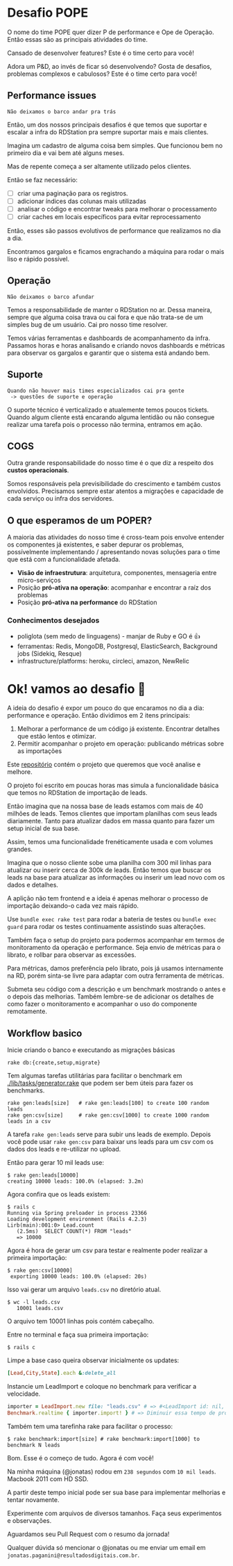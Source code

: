 # Desafio POPE

O nome do time POPE quer dizer P de performance e Ope de Operação. Então essas
são as principais atividades do time.

Cansado de desenvolver features? Este é o time certo para você!

Adora um P&D, ao invés de ficar só desenvolvendo?
Gosta de desafios, problemas complexos e cabulosos? Este é o time certo para você!

## Performance issues

    Não deixamos o barco andar pra trás

Então, um dos nossos principais desafios é que temos que suportar e escalar a infra do RDStation pra sempre suportar mais e mais clientes.

Imagina um cadastro de alguma coisa bem simples.  Que funcionou bem no primeiro dia e vai bem até alguns meses.

Mas de repente começa a ser altamente utilizado pelos clientes. 

Então se faz necessário:

- [ ] criar uma paginação para os registros.
- [ ] adicionar índices das colunas mais utilizadas
- [ ] analisar o código e encontrar tweaks para melhorar o processamento
- [ ] criar caches em locais específicos para evitar reprocessamento

Então, esses são passos evolutivos de performance que realizamos no dia a dia.

Encontramos gargalos e ficamos engrachando a máquina para rodar o mais liso e rápido possível.

## Operação

    Não deixamos o barco afundar

Temos a responsabilidade de manter o RDStation no ar. Dessa maneira, sempre que
alguma coisa trava ou cai fora e que não trata-se de um simples bug de um
usuário. Cai pro nosso time resolver.

Temos várias ferramentas e dashboards de acompanhamento da infra. Passamos
horas e horas analisando e criando novos dashboards e métricas para observar
os gargalos e garantir que o sistema está andando bem.


## Suporte

    Quando não houver mais times especializados cai pra gente
     -> questões de suporte e operação

O suporte técnico é verticalizado e atualemente temos poucos tickets. Quando
algum cliente está encarando alguma lentidão ou não consegue realizar uma
tarefa pois o processo não termina, entramos em ação.

## COGS

Outra grande responsabilidade do nosso time é o que diz a respeito dos **custos
operacionais**.

Somos responsáveis pela previsibilidade do crescimento e também custos
envolvidos. Precisamos sempre estar atentos a migrações e capacidade de cada
serviço ou infra dos servidores.

## O que esperamos de um POPER?

 A maioria das atividades do nosso time é cross-team pois envolve entender os componentes já existentes,
 e saber depurar os problemas, possívelmente implementando / apresentando novas soluções para o
 time que está com a funcionalidade afetada.

- **Visão de infraestrutura**: arquitetura, componentes, mensageria entre micro-serviços
- Posição **pró-ativa na operação**: acompanhar e encontrar a raíz dos problemas
- Posição **pró-ativa na performance** do RDStation

### Conhecimentos desejados

- poliglota (sem medo de linguagens) - manjar de Ruby e GO é :+1:
- ferramentas: Redis, MongoDB, Postgresql, ElasticSearch, Background jobs (Sidekiq, Resque)
- infrastructure/platforms: heroku, circleci, amazon, NewRelic


# Ok! vamos ao desafio :rocket:

A ideia do desafio é expor um pouco do que encaramos no dia a dia: performance
e operação. Então dividimos em 2 itens principais:

1. Melhorar a performance de um código já existente. Encontrar detalhes que estão lentos e otimizar.
2. Permitir acompanhar o projeto em operação: publicando métricas sobre as importações

Este [repositório](https://github.com/ResultadosDigitais/pope-challenge) contém o projeto que queremos que você analise e melhore.

O projeto foi escrito em poucas horas mas simula a funcionalidade básica que
temos no RDStation de importação de leads.

Então imagina que na nossa base de leads estamos com mais de 40 milhões de leads.
Temos clientes que importam planilhas com seus leads diariamente. Tanto para
atualizar dados em massa quanto para fazer um setup inicial de sua base.

Assim, temos uma funcionalidade frenéticamente usada e com volumes grandes.

Imagina que o nosso cliente sobe uma planilha com 300 mil linhas para atualizar
ou inserir cerca de 300k de leads. Então temos que buscar os leads na base para
atualizar as informações ou inserir um lead novo com os dados e detalhes.

A aplição não tem frontend e a ideia é apenas melhorar o processo de importação
deixando-o cada vez mais rápido.

Use `bundle exec rake test` para rodar a bateria de testes ou `bundle exec guard` para
rodar os testes continuamente assistindo suas alterações.


Também faça o setup do projeto para podermos acompanhar em termos de monitoramento da operação e performance.
Seja envio de métricas para o librato, e rollbar para observar as excessões.

Para métricas, damos preferência pelo librato, pois já usamos internamente na RD, porém sinta-se livre para adaptar com outra ferramenta de métricas.

Submeta seu código com a descrição e um benchmark mostrando o antes e o depois das melhorias. Também lembre-se de adicionar os detalhes de como fazer o monitoramento e acompanhar o uso do componente remotamente.

## Workflow basico

Inicie criando o banco e executando as migrações básicas

    rake db:{create,setup,migrate}


Tem algumas tarefas utilitárias para facilitar o benchmark em [./lib/tasks/generator.rake](./lib/tasks/generator.rake) que podem ser bem úteis para fazer os benchmarks.

```
rake gen:leads[size]   # rake gen:leads[100] to create 100 random leads
rake gen:csv[size]     # rake gen:csv[1000] to create 1000 random leads in a csv
```

A tarefa `rake gen:leads` serve para subir uns leads de exemplo. Depois você
pode usar `rake gen:csv` para baixar uns leads para um csv com os dados dos leads
e re-utilizar no upload.

Então para gerar 10 mil leads use:

```
$ rake gen:leads[10000]
creating 10000 leads: 100.0% (elapsed: 3.2m)
```


Agora confira que os leads existem:

```
$ rails c
Running via Spring preloader in process 23366
Loading development environment (Rails 4.2.3)
Lirb(main):001:0> Lead.count
   (2.5ms)  SELECT COUNT(*) FROM "leads"
   => 10000
```


Agora é hora de gerar um csv para testar e realmente poder realizar a primeira
importação:

```
$ rake gen:csv[10000]
 exporting 10000 leads: 100.0% (elapsed: 20s)
```

Isso vai gerar um arquivo `leads.csv` no diretório atual.


```
$ wc -l leads.csv
   10001 leads.csv
```

O arquivo tem 10001 linhas pois contém cabeçalho.

Entre no terminal e faça sua primeira importação:

```
$ rails c
```

Limpe a base caso queira observar inicialmente os updates:

```ruby
[Lead,City,State].each &:delete_all
```

Instancie um LeadImport e coloque no benchmark para verificar a velocidade.

```ruby
importer = LeadImport.new file: "leads.csv" # => #<LeadImport id: nil, file: "leads.csv", leads_imported: nil, leads_updated: nil, process_status: nil, created_at: nil, updated_at: nil>
Benchmark.realtime { importer.import! } # => Diminuir essa tempo de processamento é o seu objetivo!
```


Também tem uma tarefinha rake para facilitar o processo:

```
$ rake benchmark:import[size] # rake benchmark:import[1000] to benchmark N leads
```

Bom. Esse é o começo de tudo. Agora é com você!

Na minha máquina (@jonatas) rodou em `238 segundos` com `10 mil leads`. Macbook 2011 com HD SSD.

A partir deste tempo inicial pode ser sua base para implementar melhorias e tentar novamente.

Experimente com arquivos de diversos tamanhos. Faça seus experimentos e observações.

Aguardamos seu Pull Request com o resumo da jornada!

Qualquer dúvida só mencionar o @jonatas ou me enviar um email em `jonatas.paganini@resultadosdigitais.com.br`.

